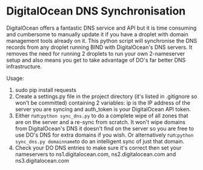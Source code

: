 # DigitalOcean DNS Synchronisation
DigitalOcean offers a fantastic DNS service and API but it is time consuming and cumbersome to manually update it if you 
have a droplet with domain management tools already on it. This python script will synchronise the DNS records from any 
droplet running BIND with DigitalOcean's DNS servers. It removes the need for running 2 droplets to run your 
own 2-nameserver setup and also means you get to take advantage of DO's far better DNS infrastructure.

Usage:

1. sudo pip install requests
2. Create a settings.py file in the project directory (it's listed in .gitignore so won't be committed) containing 
2 variables: ip is the IP address of the server you are syncing and auth_token is your DigitalOcean API token.
3. Either run:```python sync_dns.py``` to do a complete wipe of all zones that are on the server and a re-sync from 
scratch. It won't wipe domains from DigitalOcean's DNS it doesn't find on the server so you are free to use DO's DNS 
for extra domains if you wish. Or alternatively run:```python sync_dns.py domainname```to do an intelligent sync of 
just that domain.
4. Check your DO DNS entries to make sure it's correct then set your nameservers to ns1.digitalocean.com, 
ns2.digitalocean.com and ns3.digitalocean.com
